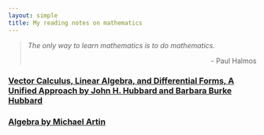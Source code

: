 ```yaml
---
layout: simple
title: My reading notes on mathematics
---
```


> *The only way to learn mathematics is to do mathematics.*
> 
><p align="right">- Paul Halmos</p>


### [Vector Calculus, Linear Algebra, and Differential Forms, A Unified Approach by John H. Hubbard and Barbara Burke Hubbard](/study/Mathematics/reading_notes/Vector_Calculus_Linear_Algebra_And_Differential_Forms/main)
### [Algebra by Michael Artin](/study/Mathematics/reading_notes/Algebra_Artin/main)